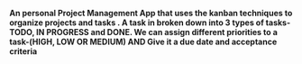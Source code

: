 **An personal Project Management App that uses the kanban techniques to organize projects and tasks . A task in broken down into 3 types of tasks-TODO,
IN PROGRESS and DONE. We can assign different priorities to a task-(HIGH, LOW OR MEDIUM) AND Give it a due date and acceptance criteria**
